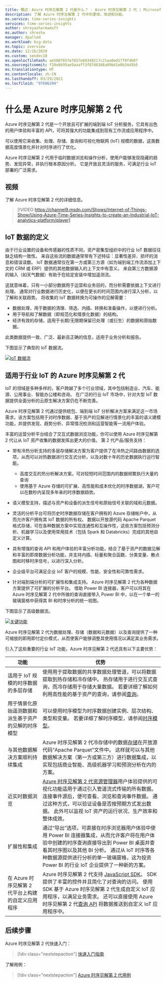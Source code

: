 ```yaml
---
title: 概述：Azure 时序见解第 2 代是什么？ - Azure 时序见解第 2 代 | Microsoft Docs
description: 了解 Azure 时序见解第 2 代中的更改、改进和功能。
ms.service: time-series-insights
services: time-series-insights
author: shreyasharmamsft
ms.author: shresha
manager: dpalled
ms.workload: big-data
ms.topic: overview
ms.date: 12/16/2020
ms.custom: seodec18
ms.openlocfilehash: ae5887657e7657e60348217c21aa0ed17f9f4b07
ms.sourcegitcommit: f28ebb95ae9aaaff3f87d8388a09b41e0b3445b5
ms.translationtype: HT
ms.contentlocale: zh-CN
ms.lasthandoff: 03/29/2021
ms.locfileid: "97606294"
---
```

# <a name="what-is-azure-time-series-insights-gen2"></a>什么是 Azure 时序见解第 2 代

Azure 时序见解第 2 代是一个开放且可扩展的端到端 IoT 分析服务，它具有出色的用户体验和丰富的 API，可将其强大的功能集成到现有工作流或应用程序中。

可以使用它来收集、处理、存储、查询和可视化物联网 (IoT) 规模的数据，这类数据高度情景化并针对时序进行了优化。

Azure 时序见解第 2 代用于临时数据浏览和操作分析，使用户能够发现隐藏的趋势、发现异常，并执行根本原因分析。 它是开放且灵活的服务，可满足行业 IoT 部署的广泛需求。

## <a name="video"></a>视频

了解 Azure 时序见解第 2 代的详细信息。

> [!VIDEO https://channel9.msdn.com/Shows/Internet-of-Things-Show/Using-Azure-Time-Series-Insights-to-create-an-Industrial-IoT-analytics-platform/player]

## <a name="definition-of-iot-data"></a>IoT 数据的定义

由于行业设置的设备和传感器的性质不同，资产密集型组织中的行业 IoT 数据往往缺乏结构一致性。 来自这些流的数据通常带有下述特征：显著性差异、损坏的消息和错误读数。 IoT 数据通常仅在第一方或第三方源（如为端到端工作流添加上下文的 CRM 或 ERP）提供的其他数据输入的上下文中有意义。 来自第三方数据源的输入（如天气数据）有助于在给定安装中增加遥测流。

这就意味着，只有一小部分数据用于运营和业务目的，而分析需要依据上下文进行处理。 通常对行业数据进行历史化，以便在更长的时间范围内进行深入分析，以了解和关联趋势。 将收集的 IoT 数据转换为可操作的见解需要：

* 数据处理，用于数据的清理、筛选、内插、转换和准备操作，以便进行分析。
* 用于导航和了解数据（即规范化和情景化数据）的结构。
* 经济有效的存储，适用于长期/无限期保留已处理（或衍生）的数据和原始数据。

此类数据提供一致、广泛、最新且正确的信息，适用于业务分析和报告。

下图显示了典型的 IoT 数据流。

[![IoT 数据流](media/v2-update-overview/overview-one.png)](media/v2-update-overview/overview-one.png#lightbox)

## <a name="azure-time-series-insights-gen2-for-industrial-iot"></a>适用于行业 IoT 的 Azure 时序见解第 2 代

IoT 的领域是多种多样的，客户跨越了多个行业领域，其中包括制造业、汽车、能源、公用事业、智能办公楼和咨询。 在广泛的行业 IoT 市场中，针对大型 IoT 数据提供全面分析的云原生解决方案仍在不断完善。

Azure 时序见解第 2 代通过提供统包、端到端 IoT 分析解决方案来满足这一市场需求，该方案包括用于对时序数据、基于资产的见解进行情景化的丰富的语义建模功能，并提供发现、趋势分析、异常情况检测和运营智能等一流用户体验。

丰富的运营分析平台结合了交互式数据浏览功能，你可以使用 Azure 时序见解第 2 代让从 IoT 资产收集的数据发挥出更大的价值。 第 2 代产品/服务支持：

* 带有冷热分析支持的多层存储解决方案为客户提供了在冷热之间路由数据的选项，从而可以对热数据进行交互式分析，以及对数十年的历史数据执行运行智能。

  * 高度交互的热分析解决方案，可对较短时间范围内的数据频繁执行大量的查询
  * 使用基于 Azure 存储的可扩展、高性能和成本优化的时序数据湖，客户可以在数秒内呈现多年来的时序数据趋势。

* 语义模型支持，描述与资产和设备的派生信号和原始信号关联的域和元数据。

* 灵活的分析平台可将历史时序数据存储在客户拥有的 Azure 存储帐户中，从而允许客户拥有其 IoT 数据的所有权。 数据以开放源代码 Apache Parquet 格式存储，可在各种数据方案中实现连通性和互操作性，这些方案包括预测分析、机器学习以及使用常用技术（包括 Spark 和 Databricks）完成的其他自定义计算。

* 具有增强的查询 API 和用户体验的丰富分析功能，结合了基于资产的数据见解和丰富的即席数据分析功能，并支持内插、标量和聚合函数、分类变量、散点图和时移时序信号，以进行深入分析。

* 企业级平台可满足企业 IoT 客户的规模、性能、安全性和可靠性需求。

* 针对端到端分析的可扩展性和集成支持。 Azure 时序见解第 2 代为各种数据方案提供了可扩展的分析平台。 借助 Power BI 连接器，客户可以将其在 Azure 时序见解第 2 代中所做的查询直接带入 Power BI 中，以在一个单一的玻璃窗格中获得其 BI 和时序分析的统一视图。

下图显示了高级数据流。

  [![关键功能](media/v2-update-overview/overview-two.png)](media/v2-update-overview/overview-two.png#lightbox)

Azure 时序见解第 2 代为数据处理、存储（数据和元数据）以及查询提供了一种可缩放的即用即付定价模式，从而使客户能够调整其使用情况以满足其业务需求。

引入了这些重要的行业 IoT 功能，Azure 时序见解第 2 代还具有以下主要优势：  

| 功能 | 优势 |
| ---| ---|
| 适用于 IoT 规模的时序数据的多层存储 | 使用用于提取数据的共享数据处理管道，可以将数据提取到热存储和冷存储中。 热存储用于进行交互式查询，而冷存储用于存储大量数据。 若要详细了解如何利用高性能的基于资产的查询，请参阅[查询](./concepts-query-overview.md)。 |
| 用于情景化原始遥测数据和派生基于资产的见解的时序模型 | 可以使用时序模型为时序数据创建实例、层次结构、类型和变量。 若要详细了解时序模型，请参阅[时序模型](./concepts-model-overview.md)。  |
| 与其他数据解决方案顺利持续集成 | Azure 时序见解第 2 代冷存储中的数据[存储](./concepts-storage.md)在开放源代码“Apache Parquet”文件中。 这样就可以与其他数据解决方案（第一方或第三方）进行数据集成，以实现包括商业智能、高级机器学习和预测分析在内的方案。 |
| 近实时数据浏览 | [Azure 时序见解第 2 代资源管理器](./concepts-ux-panels.md)用户体验提供的可视化功能适用于通过引入管道流式传输的所有数据。 连接事件源后，便可查看、浏览和查询事件数据。 通过这种方式，可以验证设备是否按预期方式发出数据。 此外可以监视 IoT 资产的运行状况、生产效率和整体成效。 |
| 扩展性和集成 | 通过“导出”选项，可直接在时序浏览器用户体验中使用 Power BI 连接器集成，从而允许客户将在用户体验中创建的时序查询直接导出到 Power BI 桌面并查看其时序图以及其他 BI 分析。 通过从 IoT 时序等各种数据源提供进行分析的单一玻璃窗格，这为投资 Power BI 的行业 IoT 企业提供了一种新的方案。 |
| 在 Azure 时序见解第 2 代平台上构建的自定义应用程序 | Azure 时序见解第 2 代支持 [JavaScript SDK](https://github.com/microsoft/tsiclient/blob/master/docs/API.md)。 SDK 提供了丰富的控件并且简化了对查询的访问。 使用 SDK 基于 Azure 时序见解第 2 代生成自定义 IoT 应用程序，以满足业务需求。 还可以直接使用 Azure 时序见解第 2 代[查询 API](./concepts-query-overview.md) 将数据推送到自定义 IoT 应用程序中。 |

## <a name="next-steps"></a>后续步骤

Azure 时序见解第 2 代快速入门：

> [!div class="nextstepaction"]
> [快速入门指南](./quickstart-explore-tsi.md)

了解用例：

> [!div class="nextstepaction"]
> [Azure 时序见解第 2 代用例](./overview-use-cases.md)
